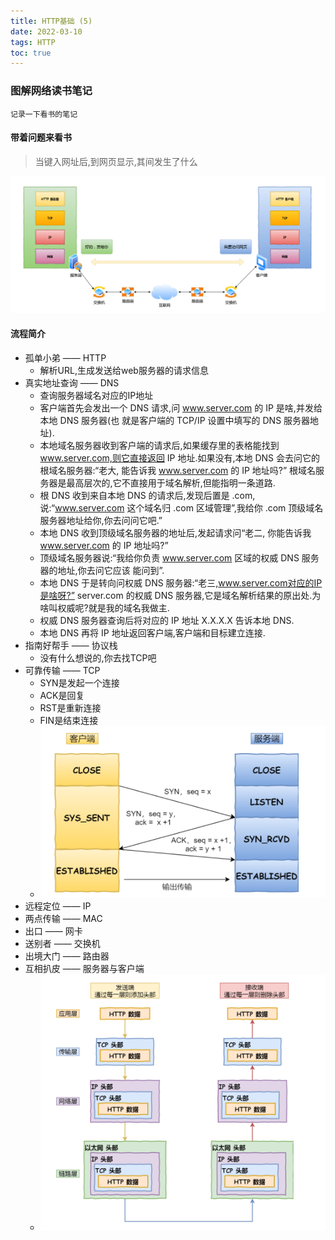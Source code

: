 ```yaml
---
title: HTTP基础 (5)
date: 2022-03-10
tags: HTTP
toc: true
---
```


### 图解网络读书笔记
    记录一下看书的笔记 

<!-- more -->

#### 带着问题来看书
> 当键入网址后,到网页显示,其间发生了什么

![简单的网络拓扑模型](/img/20220310_1.png)

#### 流程简介
- 孤单小弟 —— HTTP
    * 解析URL,生成发送给web服务器的请求信息
- 真实地址查询 —— DNS
    * 查询服务器域名对应的IP地址
    * 客户端首先会发出一个 DNS 请求,问 www.server.com 的 IP 是啥,并发给本地 DNS 服务器(也 就是客户端的 TCP/IP 设置中填写的 DNS 服务器地址).
    * 本地域名服务器收到客户端的请求后,如果缓存里的表格能找到 www.server.com,则它直接返回 IP 地址.如果没有,本地 DNS 会去问它的根域名服务器:“老大, 能告诉我 www.server.com 的 IP 地址吗?” 根域名服务器是最高层次的,它不直接用于域名解析,但能指明一条道路.
    * 根 DNS 收到来自本地 DNS 的请求后,发现后置是 .com,说:“www.server.com 这个域名归 .com 区域管理”,我给你 .com 顶级域名服务器地址给你,你去问问它吧.”
    * 本地 DNS 收到顶级域名服务器的地址后,发起请求问“老二, 你能告诉我 www.server.com 的 IP 地址吗?”
    * 顶级域名服务器说:“我给你负责 www.server.com 区域的权威 DNS 服务器的地址,你去问它应该 能问到”.
    * 本地 DNS 于是转向问权威 DNS 服务器:“老三,www.server.com对应的IP是啥呀?” server.com 的权威 DNS 服务器,它是域名解析结果的原出处.为啥叫权威呢?就是我的域名我做主.
    * 权威 DNS 服务器查询后将对应的 IP 地址 X.X.X.X 告诉本地 DNS.
    * 本地 DNS 再将 IP 地址返回客户端,客户端和目标建立连接.
- 指南好帮手 —— 协议栈
    * 没有什么想说的,你去找TCP吧
- 可靠传输 —— TCP
    * SYN是发起一个连接
    * ACK是回复
    * RST是重新连接
    * FIN是结束连接
    * ![TCP三次握手](/img/20220310_2.png)
- 远程定位 —— IP
- 两点传输 —— MAC
- 出口 —— 网卡
- 送别者 —— 交换机
- 出境大门 —— 路由器
- 互相扒皮 —— 服务器与客户端
    * ![服务器与客户端](/img/20220310_3.png)




